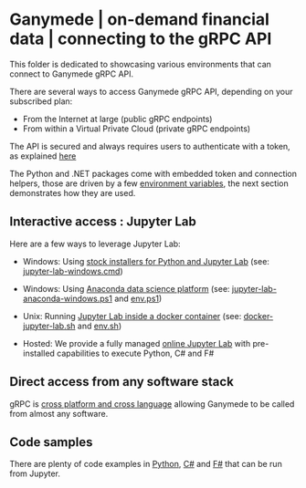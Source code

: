 # Ganymede | on-demand financial data | connecting to the gRPC API

This folder is dedicated to showcasing various environments that can connect to Ganymede gRPC API.

There are several ways to access Ganymede gRPC API, depending on your subscribed plan:
- From the Internet at large (public gRPC endpoints)
- From within a Virtual Private Cloud (private gRPC endpoints)

The API is secured and always requires users to authenticate with a token, as explained [here](https://ganymede.cloud/api-documentation.html#remoteaccess)

The Python and .NET packages come with embedded token and connection helpers, those are driven by a few [environment variables](https://ganymede.cloud/api-documentation.html#environment), the next section demonstrates how they are used.

## Interactive access : Jupyter Lab

Here are a few ways to leverage Jupyter Lab:

- Windows: Using [stock installers for Python and Jupyter Lab](https://ganymede.cloud/docs/sample-notebooks-remote-access-walkthrough-windows.html) (see: [jupyter-lab-windows.cmd](./jupyter-lab-windows.cmd))
- Windows: Using [Anaconda data science platform](https://ganymede.cloud/docs/sample-notebooks-remote-access-walkthrough-anaconda-windows.html) (see: [jupyter-lab-anaconda-windows.ps1](./jupyter-lab-anaconda-windows.ps1) and [env.ps1](./env.ps1))
- Unix: Running [Jupyter Lab inside a docker container](https://ganymede.cloud/docs/sample-notebooks-remote-access-walkthrough-unix.html) (see: [docker-jupyter-lab.sh](./docker-jupyter-lab.sh/) and [env.sh](./env.sh))

- Hosted: We provide a fully managed [online Jupyter Lab](https://ganymede.cloud/api-documentation.html#webhosted) with pre-installed capabilities to execute Python, C# and F#

## Direct access from any software stack

gRPC is [cross platform and cross language](https://grpc.io/docs/languages) allowing Ganymede to be called from almost any software.

## Code samples

There are plenty of code examples in [Python](/python/), [C#](/csharp/) and [F#](/fsharp/) that can be run from Jupyter.

